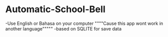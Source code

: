 # Automatic-School-Bell

-Use English or Bahasa on your computer """"Cause this app wont work in another language"""""
-based on SQLITE for save data


